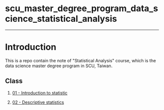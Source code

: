 # scu_master_degree_program_data_science_statistical_analysis

---

# Introduction

This is a repo contain the note of "Statistical Analysis" course, which is the data science master degree program in SCU, Taiwan.

## Class

 1. [01 - Introduction to statistic](https://seimwiwa.github.io/scu_master_degree_program_data_science_statistical_analysis/20220916_Introduction_to_statistic.html)

 2. [02 - Descriptive statistics](https://seimwiwa.github.io/scu_master_degree_program_data_science_statistical_analysis/20220923_Descriptive_Statistics.html)
